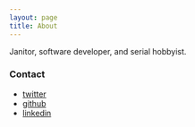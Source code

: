 ```yaml
---
layout: page
title: About
---
```


Janitor, software developer, and serial hobbyist.

### Contact

- [twitter](https://twitter.com/klhxela)
- [github](https://github.com/alexkuang)
- [linkedin](https://www.linkedin.com/in/khxela/)
